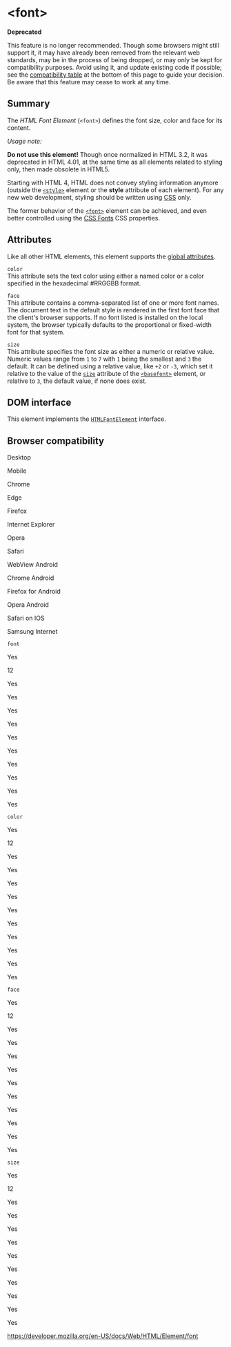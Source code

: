 &lt;font&gt;
============

**Deprecated**

This feature is no longer recommended. Though some browsers might still support it, it may have already been removed from the relevant web standards, may be in the process of being dropped, or may only be kept for compatibility purposes. Avoid using it, and update existing code if possible; see the [compatibility table](#browser_compatibility) at the bottom of this page to guide your decision. Be aware that this feature may cease to work at any time.

Summary
-------

The *HTML Font Element* (`<font>`) defines the font size, color and face for its content.

*Usage note:*

**Do not use this element!** Though once normalized in HTML 3.2, it was deprecated in HTML 4.01, at the same time as all elements related to styling only, then made obsolete in HTML5.

Starting with HTML 4, HTML does not convey styling information anymore (outside the [`<style>`](style) element or the **style** attribute of each element). For any new web development, styling should be written using [CSS](https://developer.mozilla.org/en-US/docs/Web/CSS) only.

The former behavior of the [`<font>`](font) element can be achieved, and even better controlled using the [CSS Fonts](https://developer.mozilla.org/en-US/docs/Web/CSS/CSS_Fonts) CSS properties.

Attributes
----------

Like all other HTML elements, this element supports the [global attributes](../global_attributes).

`color`  
This attribute sets the text color using either a named color or a color specified in the hexadecimal \#RRGGBB format.

`face`  
This attribute contains a comma-separated list of one or more font names. The document text in the default style is rendered in the first font face that the client's browser supports. If no font listed is installed on the local system, the browser typically defaults to the proportional or fixed-width font for that system.

`size`  
This attribute specifies the font size as either a numeric or relative value. Numeric values range from `1` to `7` with `1` being the smallest and `3` the default. It can be defined using a relative value, like `+2` or `-3`, which set it relative to the value of the [`size`](basefont#attr-size) attribute of the [`<basefont>`](basefont) element, or relative to `3`, the default value, if none does exist.

DOM interface
-------------

This element implements the [`HTMLFontElement`](https://developer.mozilla.org/en-US/docs/Web/API/HTMLFontElement) interface.

Browser compatibility
---------------------

Desktop

Mobile

Chrome

Edge

Firefox

Internet Explorer

Opera

Safari

WebView Android

Chrome Android

Firefox for Android

Opera Android

Safari on IOS

Samsung Internet

`font`

Yes

12

Yes

Yes

Yes

Yes

Yes

Yes

Yes

Yes

Yes

Yes

`color`

Yes

12

Yes

Yes

Yes

Yes

Yes

Yes

Yes

Yes

Yes

Yes

`face`

Yes

12

Yes

Yes

Yes

Yes

Yes

Yes

Yes

Yes

Yes

Yes

`size`

Yes

12

Yes

Yes

Yes

Yes

Yes

Yes

Yes

Yes

Yes

Yes

<a href="https://developer.mozilla.org/en-US/docs/Web/HTML/Element/font" class="_attribution-link">https://developer.mozilla.org/en-US/docs/Web/HTML/Element/font</a>
